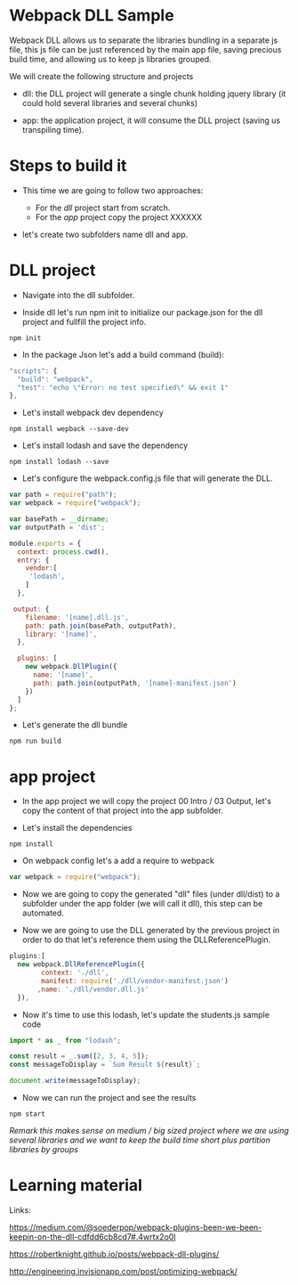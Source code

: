 # Webpack DLL Sample

Webpack DLL allows us to separate the libraries bundling in a separate js file,
this js file can be just referenced by the main app file, saving precious
build time, and allowing us to keep js libraries grouped.

We will create the following structure and projects

- dll: the DLL project will generate a single chunk holding jquery library (it could hold several libraries and several chunks)

- app: the application project, it will consume the DLL project
(saving us transpiling time).

# Steps to build it

- This time we are going to follow two approaches:
    - For the _dll_ project start from scratch.
    - For the _app_ project copy the project XXXXXX

- let's create two subfolders name dll and app.

# DLL project

- Navigate into the dll subfolder.

- Inside dll let's run npm init to initialize our package.json
for the dll project and fullfill the project info.

```
npm init
```

- In the package Json let's add a build command (build):

```javascript
"scripts": {
  "build": "webpack",
  "test": "echo \"Error: no test specified\" && exit 1"
},
```
- Let's install webpack dev dependency

```
npm install wepback --save-dev
```

- Let's install lodash and save the dependency

```
npm install lodash --save
```

- Let's configure the webpack.config.js file that will generate
the DLL.

```javascript
var path = require("path");
var webpack = require("webpack");

var basePath = __dirname;
var outputPath = 'dist';

module.exports = {
  context: process.cwd(),
  entry: {
    vendor:[
     'lodash',
    ]
  },

 output: {
    filename: '[name].dll.js',
    path: path.join(basePath, outputPath),
    library: '[name]',
  },

  plugins: [
    new webpack.DllPlugin({
      name: '[name]',
      path: path.join(outputPath, '[name]-manifest.json')
    })
  ]
};
```

- Let's generate the dll bundle

```
npm run build
```

# app project


- In the app project we will copy the project 00 Intro / 03 Output, let's copy the content of that project into the app subfolder.

- Let's install the dependencies

```
npm install
```

- On webpack config let's a add a require to webpack

```javascript
var webpack = require("webpack");
```

- Now we are going to copy the generated "dll" files (under dll/dist) to a subfolder
under the app folder (we will call it dll), this step can be automated.

- Now we are going to use the DLL generated by the previous project in order to do that let's reference them using the
DLLReferencePlugin.

```javascript
plugins:[
  new webpack.DllReferencePlugin({
        context: './dll',
        manifest: require('./dll/vendor-manifest.json')
       ,name: './dll/vendor.dll.js'
  }),
```


- Now it's time to use this lodash, let's update the students.js sample code

```javascript
import * as _ from "lodash";

const result = _.sum([2, 3, 4, 5]);
const messageToDisplay = `Sum Result ${result}`;

document.write(messageToDisplay);
```

- Now we can run the project and see the results

```
npm start
```


_Remark this makes sense on medium / big sized project where we are using several libraries and we want to keep the build time short plus partition libraries by groups_

# Learning material

Links:

https://medium.com/@soederpop/webpack-plugins-been-we-been-keepin-on-the-dll-cdfdd6cb8cd7#.4wrtx2o0l

https://robertknight.github.io/posts/webpack-dll-plugins/

http://engineering.invisionapp.com/post/optimizing-webpack/
